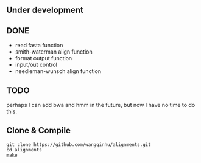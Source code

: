 Under development
-----------------

DONE
----
- read fasta function 
- smith-waterman align function
- format output function
- input/out control
- needleman-wunsch align function

TODO
----
perhaps I can add bwa and hmm in the future, but now I have no time to do this.

Clone & Compile
---------------

```
git clone https://github.com/wangqinhu/alignments.git
cd alignments
make
```

